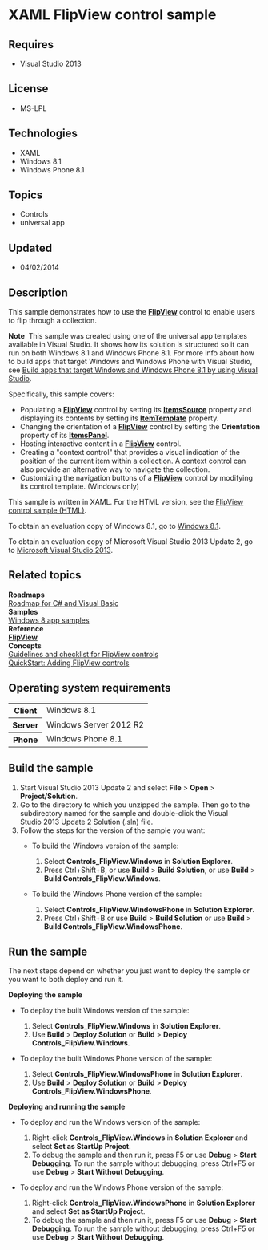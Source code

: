 # XAML FlipView control sample
## Requires
- Visual Studio 2013
## License
- MS-LPL
## Technologies
- XAML
- Windows 8.1
- Windows Phone 8.1
## Topics
- Controls
- universal app
## Updated
- 04/02/2014
## Description

<div id="mainSection">
<p>This sample demonstrates how to use the <a href="http://msdn.microsoft.com/library/windows/apps/br242678">
<b>FlipView</b></a> control to enable users to flip through a collection. </p>
<p class="note"><b>Note</b>&nbsp;&nbsp;This sample was created using one of the universal app templates available in Visual Studio. It shows how its solution is structured so it can run on both Windows&nbsp;8.1 and Windows Phone 8.1. For more info about how to build apps
 that target Windows and Windows Phone with Visual Studio, see <a href="http://msdn.microsoft.com/library/windows/apps/dn609832">
Build apps that target Windows and Windows Phone 8.1 by using Visual Studio</a>.</p>
<p>Specifically, this sample covers:</p>
<ul>
<li>Populating a <a href="http://msdn.microsoft.com/library/windows/apps/br242678">
<b>FlipView</b></a> control by setting its <a href="http://msdn.microsoft.com/library/windows/apps/br242828">
<b>ItemsSource</b></a> property and displaying its contents by setting its <a href="http://msdn.microsoft.com/library/windows/apps/br242830">
<b>ItemTemplate</b></a> property. </li><li>Changing the orientation of a <a href="http://msdn.microsoft.com/library/windows/apps/br242678">
<b>FlipView</b></a> control by setting the <b>Orientation</b> property of its <a href="http://msdn.microsoft.com/library/windows/apps/br242826">
<b>ItemsPanel</b></a>. </li><li>Hosting interactive content in a <a href="http://msdn.microsoft.com/library/windows/apps/br242678">
<b>FlipView</b></a> control. </li><li>Creating a &quot;context control&quot; that provides a visual indication of the position of the current item within a collection. A context control can also provide an alternative way to navigate the collection.
</li><li>Customizing the navigation buttons of a <a href="http://msdn.microsoft.com/library/windows/apps/br242678">
<b>FlipView</b></a> control by modifying its control template. (Windows only) </li></ul>
<p>This sample is written in XAML. For the HTML version, see the <a href="http://go.microsoft.com/fwlink/p/?linkid=242387">
FlipView control sample (HTML)</a>.</p>
<p>To obtain an evaluation copy of Windows&nbsp;8.1, go to <a href="http://go.microsoft.com/fwlink/p/?linkid=301696">
Windows&nbsp;8.1</a>.</p>
<p>To obtain an evaluation copy of Microsoft Visual Studio&nbsp;2013 Update&nbsp;2, go to <a href="http://go.microsoft.com/fwlink/p/?linkid=301697">
Microsoft Visual Studio&nbsp;2013</a>.</p>
<h2><a id="related_topics"></a>Related topics</h2>
<dl><dt><b>Roadmaps</b> </dt><dt><a href="http://msdn.microsoft.com/library/windows/apps/br229583">Roadmap for C# and Visual Basic</a>
</dt><dt><b>Samples</b> </dt><dt><a href="http://go.microsoft.com/fwlink/p/?LinkID=227694">Windows 8 app samples</a>
</dt><dt><b>Reference</b> </dt><dt><a href="http://msdn.microsoft.com/library/windows/apps/br242678"><b>FlipView</b></a>
</dt><dt><b>Concepts</b> </dt><dt><a href="http://msdn.microsoft.com/library/windows/apps/hh780630">Guidelines and checklist for FlipView controls</a>
</dt><dt><a href="http://msdn.microsoft.com/library/windows/apps/hh781233">QuickStart: Adding FlipView controls</a>
</dt></dl>
<h2>Operating system requirements</h2>
<table>
<tbody>
<tr>
<th>Client</th>
<td><dt>Windows&nbsp;8.1 </dt></td>
</tr>
<tr>
<th>Server</th>
<td><dt>Windows Server&nbsp;2012&nbsp;R2 </dt></td>
</tr>
<tr>
<th>Phone</th>
<td><dt>Windows Phone 8.1 </dt></td>
</tr>
</tbody>
</table>
<h2>Build the sample</h2>
<p></p>
<ol>
<li>Start Visual Studio&nbsp;2013 Update&nbsp;2 and select <b>File</b> &gt; <b>Open</b> &gt;
<b>Project/Solution</b>. </li><li>Go to the directory to which you unzipped the sample. Then go to the subdirectory named for the sample and double-click the Visual Studio&nbsp;2013 Update&nbsp;2 Solution (.sln) file.
</li><li>Follow the steps for the version of the sample you want:
<ul>
<li>
<p>To build the Windows version of the sample:</p>
<ol>
<li>Select <b>Controls_FlipView.Windows</b> in <b>Solution Explorer</b>. </li><li>Press Ctrl&#43;Shift&#43;B, or use <b>Build</b> &gt; <b>Build Solution</b>, or use <b>
Build</b> &gt; <b>Build Controls_FlipView.Windows</b>. </li></ol>
</li><li>
<p>To build the Windows Phone version of the sample:</p>
<ol>
<li>Select <b>Controls_FlipView.WindowsPhone</b> in <b>Solution Explorer</b>. </li><li>Press Ctrl&#43;Shift&#43;B or use <b>Build</b> &gt; <b>Build Solution</b> or use <b>Build</b> &gt;
<b>Build Controls_FlipView.WindowsPhone</b>. </li></ol>
</li></ul>
</li></ol>
<p></p>
<h2>Run the sample</h2>
<p>The next steps depend on whether you just want to deploy the sample or you want to both deploy and run it.</p>
<p><b>Deploying the sample</b></p>
<ul>
<li>
<p>To deploy the built Windows version of the sample:</p>
<ol>
<li>Select <b>Controls_FlipView.Windows</b> in <b>Solution Explorer</b>. </li><li>Use <b>Build</b> &gt; <b>Deploy Solution</b> or <b>Build</b> &gt; <b>Deploy Controls_FlipView.Windows</b>.
</li></ol>
</li><li>
<p>To deploy the built Windows Phone version of the sample:</p>
<ol>
<li>Select <b>Controls_FlipView.WindowsPhone</b> in <b>Solution Explorer</b>. </li><li>Use <b>Build</b> &gt; <b>Deploy Solution</b> or <b>Build</b> &gt; <b>Deploy Controls_FlipView.WindowsPhone</b>.
</li></ol>
</li></ul>
<p><b>Deploying and running the sample</b></p>
<ul>
<li>
<p>To deploy and run the Windows version of the sample:</p>
<ol>
<li>Right-click <b>Controls_FlipView.Windows</b> in <b>Solution Explorer</b> and select
<b>Set as StartUp Project</b>. </li><li>To debug the sample and then run it, press F5 or use <b>Debug</b> &gt; <b>Start Debugging</b>. To run the sample without debugging, press Ctrl&#43;F5 or use
<b>Debug</b> &gt; <b>Start Without Debugging</b>. </li></ol>
</li><li>
<p>To deploy and run the Windows Phone version of the sample:</p>
<ol>
<li>Right-click <b>Controls_FlipView.WindowsPhone</b> in <b>Solution Explorer</b> and select
<b>Set as StartUp Project</b>. </li><li>To debug the sample and then run it, press F5 or use <b>Debug</b> &gt; <b>Start Debugging</b>. To run the sample without debugging, press Ctrl&#43;F5 or use
<b>Debug</b> &gt; <b>Start Without Debugging</b>. </li></ol>
</li></ul>
</div>
